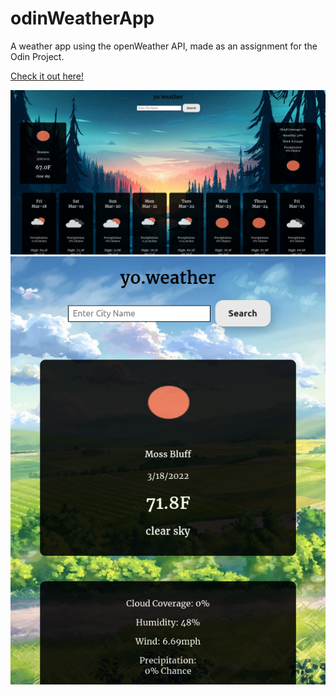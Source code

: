 # odinWeatherApp

A weather app using the openWeather API, made as an assignment for the Odin Project.

<a href="https://jamesonarnett.github.io/odinWeatherApp/">Check it out here!</a>

<img src="./finishedImg/desktop.png" alt="full weather app" />
<img src="./finishedImg/mobile.png" alt="mobile weather app" />
